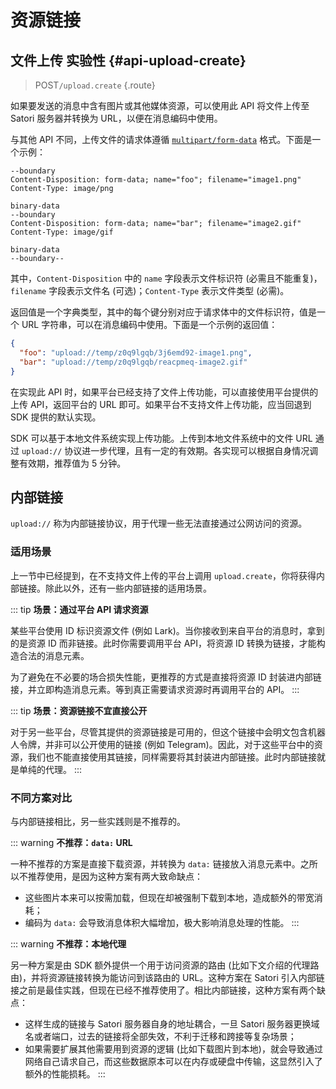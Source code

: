 # 资源链接

## 文件上传 <badge type="warning">实验性</badge> {#api-upload-create}

> <badge>POST</badge>`/upload.create` {.route}

如果要发送的消息中含有图片或其他媒体资源，可以使用此 API 将文件上传至 Satori 服务器并转换为 URL，以便在消息编码中使用。

与其他 API 不同，上传文件的请求体遵循 [`multipart/form-data`](https://datatracker.ietf.org/doc/html/rfc7578#section-4) 格式。下面是一个示例：

```text
--boundary
Content-Disposition: form-data; name="foo"; filename="image1.png"
Content-Type: image/png

binary-data
--boundary
Content-Disposition: form-data; name="bar"; filename="image2.gif"
Content-Type: image/gif

binary-data
--boundary--
```

其中，`Content-Disposition` 中的 `name` 字段表示文件标识符 (必需且不能重复)，`filename` 字段表示文件名 (可选)；`Content-Type` 表示文件类型 (必需)。

返回值是一个字典类型，其中的每个键分别对应于请求体中的文件标识符，值是一个 URL 字符串，可以在消息编码中使用。下面是一个示例的返回值：

```json
{
  "foo": "upload://temp/z0q9lgqb/3j6emd92-image1.png",
  "bar": "upload://temp/z0q9lgqb/reacpmeq-image2.gif"
}
```

在实现此 API 时，如果平台已经支持了文件上传功能，可以直接使用平台提供的上传 API，返回平台的 URL 即可。如果平台不支持文件上传功能，应当回退到 SDK 提供的默认实现。

SDK 可以基于本地文件系统实现上传功能。上传到本地文件系统中的文件 URL 通过 `upload://` 协议进一步代理，且有一定的有效期。各实现可以根据自身情况调整有效期，推荐值为 5 分钟。

## 内部链接

`upload://` 称为内部链接协议，用于代理一些无法直接通过公网访问的资源。

### 适用场景

上一节中已经提到，在不支持文件上传的平台上调用 `upload.create`，你将获得内部链接。除此以外，还有一些内部链接的适用场景。

::: tip
**场景：通过平台 API 请求资源**

某些平台使用 ID 标识资源文件 (例如 Lark)。当你接收到来自平台的消息时，拿到的是资源 ID 而非链接。此时你需要调用平台 API，将资源 ID 转换为链接，才能构造合法的消息元素。

为了避免在不必要的场合损失性能，更推荐的方式是直接将资源 ID 封装进内部链接，并立即构造消息元素。等到真正需要请求资源时再调用平台的 API。
:::

::: tip
**场景：资源链接不宜直接公开**

对于另一些平台，尽管其提供的资源链接是可用的，但这个链接中会明文包含机器人令牌，并非可以公开使用的链接 (例如 Telegram)。因此，对于这些平台中的资源，我们也不能直接使用其链接，同样需要将其封装进内部链接。此时内部链接就是单纯的代理。
:::

### 不同方案对比

与内部链接相比，另一些实践则是不推荐的。

::: warning
**不推荐：`data:` URL**

一种不推荐的方案是直接下载资源，并转换为 `data:` 链接放入消息元素中。之所以不推荐使用，是因为这种方案有两大致命缺点：

- 这些图片本来可以按需加载，但现在却被强制下载到本地，造成额外的带宽消耗；
- 编码为 `data:` 会导致消息体积大幅增加，极大影响消息处理的性能。
:::

::: warning
**不推荐：本地代理**

另一种方案是由 SDK 额外提供一个用于访问资源的路由 (比如下文介绍的代理路由)，并将资源链接转换为能访问到该路由的 URL。这种方案在 Satori 引入内部链接之前是最佳实践，但现在已经不推荐使用了。相比内部链接，这种方案有两个缺点：

- 这样生成的链接与 Satori 服务器自身的地址耦合，一旦 Satori 服务器更换域名或者端口，过去的链接将全部失效，不利于迁移和跨接等复杂场景；
- 如果需要扩展其他需要用到资源的逻辑 (比如下载图片到本地)，就会导致通过网络自己请求自己，而这些数据原本可以在内存或硬盘中传输，这显然引入了额外的性能损耗。
:::
